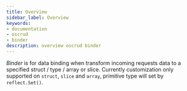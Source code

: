 ```yaml
---
title: Overview
sidebar_label: Overview
keywords:
- documentation
- oscrud
- binder
description: overview oscrud binder
---
```


*Binder* is for data binding when transform incoming requests data to a specified struct / type / array or slice. Currently customization only supported on `struct`, `slice` and `array`, primitive type will set by `reflect.Set()`.
